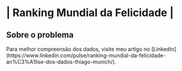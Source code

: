 <h1>| Ranking Mundial da Felicidade |</h1>

<h2>Sobre o problema</h2>
Para melhor compreensão dos dados, visite meu artigo no [LinkedIn](https://www.linkedin.com/pulse/ranking-mundial-da-felicidade-an%C3%A1lise-dos-dados-thiago-munich/).

